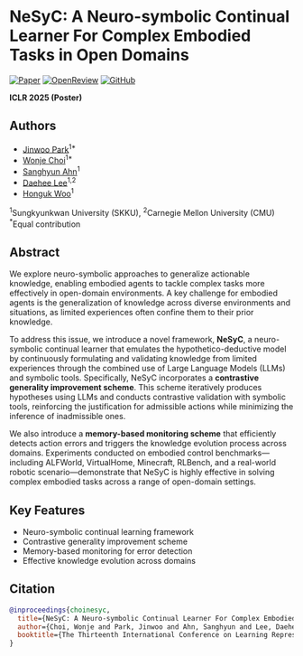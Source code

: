 # NeSyC: A Neuro-symbolic Continual Learner For Complex Embodied Tasks in Open Domains

[![Paper](https://img.shields.io/badge/Paper-PDF-red)](https://openreview.net/pdf?id=VoayJihXra)
[![OpenReview](https://img.shields.io/badge/OpenReview-Forum-green)](https://openreview.net/forum?id=VoayJihXra)
[![GitHub](https://img.shields.io/badge/GitHub-Code-blue)](https://github.com/pjw971022/nesyc-LLM)

**ICLR 2025 (Poster)**

## Authors
- [Jinwoo Park](https://pjw971022.github.io/)<sup>1*</sup>
- [Wonje Choi](https://scholar.google.com/citations?user=L4d1CjEAAAAJ&hl=ko)<sup>1*</sup>
- [Sanghyun Ahn](https://scholar.google.co.kr/citations?user=xGh7hdIAAAAJ&hl=ko)<sup>1</sup>
- [Daehee Lee](https://www.linkedin.com/in/daehee-lee-10b396246/?locale=en_US)<sup>1,2</sup>
- [Honguk Woo](https://scholar.google.co.kr/citations?user=Gaxjc7UAAAAJ&hl=en)<sup>1</sup>

<sup>1</sup>Sungkyunkwan University (SKKU), <sup>2</sup>Carnegie Mellon University (CMU)  
<sup>*</sup>Equal contribution

## Abstract

We explore neuro-symbolic approaches to generalize actionable knowledge, enabling embodied agents to tackle complex tasks more effectively in open-domain environments. A key challenge for embodied agents is the generalization of knowledge across diverse environments and situations, as limited experiences often confine them to their prior knowledge.

To address this issue, we introduce a novel framework, **NeSyC**, a neuro-symbolic continual learner that emulates the hypothetico-deductive model by continuously formulating and validating knowledge from limited experiences through the combined use of Large Language Models (LLMs) and symbolic tools. Specifically, NeSyC incorporates a **contrastive generality improvement scheme**. This scheme iteratively produces hypotheses using LLMs and conducts contrastive validation with symbolic tools, reinforcing the justification for admissible actions while minimizing the inference of inadmissible ones.

We also introduce a **memory-based monitoring scheme** that efficiently detects action errors and triggers the knowledge evolution process across domains. Experiments conducted on embodied control benchmarks—including ALFWorld, VirtualHome, Minecraft, RLBench, and a real-world robotic scenario—demonstrate that NeSyC is highly effective in solving complex embodied tasks across a range of open-domain settings.

## Key Features

- Neuro-symbolic continual learning framework
- Contrastive generality improvement scheme
- Memory-based monitoring for error detection
- Effective knowledge evolution across domains
  
## Citation

```bibtex
@inproceedings{choinesyc,
  title={NeSyC: A Neuro-symbolic Continual Learner For Complex Embodied Tasks in Open Domains},
  author={Choi, Wonje and Park, Jinwoo and Ahn, Sanghyun and Lee, Daehee and Woo, Honguk},
  booktitle={The Thirteenth International Conference on Learning Representations}
}
```
